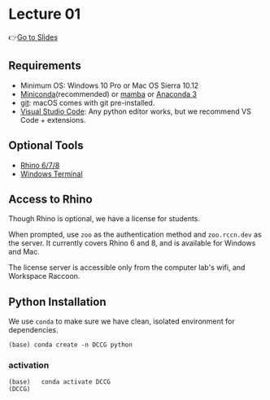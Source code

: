 # Lecture 01
    
👉[Go to Slides](https://app.rccn.dev/slidev/DCCG-00/)

## Requirements

* Minimum OS: Windows 10 Pro or Mac OS Sierra 10.12
* [Miniconda](https://docs.conda.io/en/latest/miniconda.html)(recommended) or [mamba](https://mamba.readthedocs.io/en/latest/installation/mamba-installation.html) or [Anaconda 3](https://www.anaconda.com/distribution/)
* [git](https://git-scm.com/downloads): macOS comes with git pre-installed.
* [Visual Studio Code](https://code.visualstudio.com/): Any python editor works, but we recommend VS Code + extensions.

## Optional Tools
* [Rhino 6/7/8](https://www.rhino3d.com/download)
* [Windows Terminal](https://www.microsoft.com/en-us/p/windows-terminal/9n0dx20hk701?activetab=pivot:overviewtab)


## Access to Rhino
Though Rhino is optional, we have a license for students.

When prompted, use `zoo` as the authentication method and `zoo.rccn.dev` as the server.
It currently covers Rhino 6 and 8, and is available for Windows and Mac.

The license server is accessible only from the computer lab's wifi, and Workspace Raccoon.
## Python Installation

We use `conda` to make sure we have clean, isolated environment for dependencies.
```
(base) conda create -n DCCG python
```
### activation
```
(base)   conda activate DCCG
(DCCG)
```
